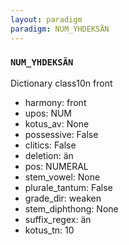 ```yaml
---
layout: paradigm
paradigm: NUM_YHDEKSÄN
---
```

### ` NUM_YHDEKSÄN `

Dictionary class10n front
* harmony: front
* upos: NUM
* kotus_av: None
* possessive: False
* clitics: False
* deletion: än
* pos: NUMERAL
* stem_vowel: None
* plurale_tantum: False
* grade_dir: weaken
* stem_diphthong: None
* suffix_regex: än
* kotus_tn: 10
